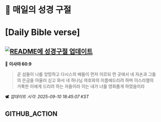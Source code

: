 # 🙏 매일의 성경 구절
# [Daily Bible verse]
## [![README에 성경구절 업데이트](https://github.com/DONGSUKA/first_test/actions/workflows/update-readme-bible.yml/badge.svg)](https://github.com/DONGSUKA/first_test/actions/workflows/update-readme-bible.yml)
<!-- START_BIBLE_VERSE -->
📖 **이사야 60:9**
> 곧 섬들이 나를 앙망하고 다시스의 배들이 먼저 이르되 먼 곳에서 네 자손과 그들의 은금을 아울러 싣고 와서 네 하나님 여호와의 이름에드리려 하며 이스라엘의 거룩한 이에게 드리려 하는 자들이라 이는 내가 너를 영화롭게 하였음이라

🕊️ _업데이트 시각: 2025-09-10 18:45:07 KST_
  <!-- END_BIBLE_VERSE -->
## GITHUB_ACTION
